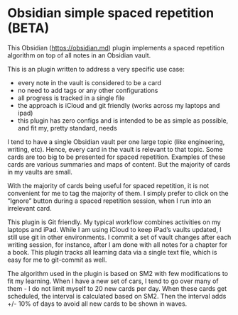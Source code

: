# Obsidian simple spaced repetition (BETA)
This Obsidian (https://obsidian.md) plugin implements a spaced repetition algorithm on top of all notes in an Obsidian vault.

This is an plugin written to address a very specific use case:
- every note in the vault is considered to be a card
- no need to add tags or any other configurations
- all progress is tracked in a single file
- the approach is iCloud and git friendly (works across my laptops and ipad)
- this plugin has zero configs and is intended to be as simple as possible, and fit my, pretty standard, needs

I tend to have a single Obsidian vault per one large topic (like engineering, writing, etc). Hence, every card in the vault is relevant to that topic. Some cards are too big to be presented for spaced repetition. Examples of these cards are various summaries and maps of content. But the majority of cards in my vaults are small.

With the majority of cards being useful for spaced repetition, it is not convenient for me to tag the majority of them. I simply prefer to click on the “Ignore” button during a spaced repetition session, when I run into an irrelevant card.

This plugin is Git friendly. My typical workflow combines activities on my laptops and iPad. While I am using iCloud to keep iPad’s vaults updated, I still use git in other environments. I commit a set of vault changes after each writing session, for instance, after I am done with all notes for a chapter for a book. This plugin tracks all learning data via a single text file, which is easy for me to git-commit as well.

The algorithm used in the plugin is based on SM2 with few modifications to fit my learning. When I have a new set of cars, I tend to go over many of them - I do not limit myself to 20 new cards per day. When these cards get scheduled, the interval is calculated based on SM2. Then the interval adds +/- 10% of days to avoid all new cards to be shown in waves.
